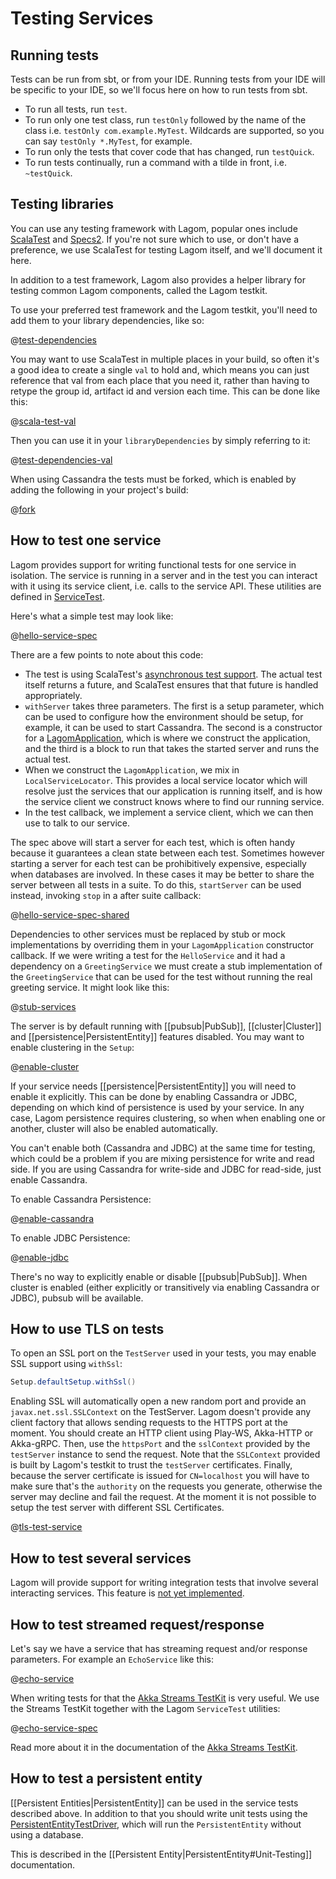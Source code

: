 # Testing Services

## Running tests

Tests can be run from sbt, or from your IDE. Running tests from your IDE will be specific to your IDE, so we'll focus here on how to run tests from sbt.

* To run all tests, run `test`.
* To run only one test class, run `testOnly` followed by the name of the class i.e. `testOnly com.example.MyTest`. Wildcards are supported, so you can say `testOnly *.MyTest`, for example.
* To run only the tests that cover code that has changed, run `testQuick`.
* To run tests continually, run a command with a tilde in front, i.e. `~testQuick`.

## Testing libraries

You can use any testing framework with Lagom, popular ones include [ScalaTest](http://www.scalatest.org/) and [Specs2](https://etorreborre.github.io/specs2/). If you're not sure which to use, or don't have a preference, we use ScalaTest for testing Lagom itself, and we'll document it here.

In addition to a test framework, Lagom also provides a helper library for testing common Lagom components, called the Lagom testkit.

To use your preferred test framework and the Lagom testkit, you'll need to add them to your library dependencies, like so:

@[test-dependencies](code/testing-services.sbt)

You may want to use ScalaTest in multiple places in your build, so often it's a good idea to create a single `val` to hold and, which means you can just reference that val from each place that you need it, rather than having to retype the group id, artifact id and version each time.  This can be done like this:

@[scala-test-val](code/testing-services.sbt)

Then you can use it in your `libraryDependencies` by simply referring to it:

@[test-dependencies-val](code/testing-services.sbt)

When using Cassandra the tests must be forked, which is enabled by adding the following in your project's build:

@[fork](code/testing-services.sbt)

## How to test one service

Lagom provides support for writing functional tests for one service in isolation. The service is running in a server and in the test you can interact with it using its service client, i.e. calls to the service API. These utilities are defined in [ServiceTest](api/com/lightbend/lagom/scaladsl/testkit/ServiceTest$.html).

Here's what a simple test may look like:

@[hello-service-spec](code/TestingServices.scala)

There are a few points to note about this code:

* The test is using ScalaTest's [asynchronous test support](http://www.scalatest.org/user_guide/async_testing). The actual test itself returns a future, and ScalaTest ensures that that future is handled appropriately.
* `withServer` takes three parameters. The first is a setup parameter, which can be used to configure how the environment should be setup, for example, it can be used to start Cassandra. The second is a constructor for a [LagomApplication](api/com/lightbend/lagom/scaladsl/server/LagomApplication.html), which is where we construct the application, and the third is a block to run that takes the started server and runs the actual test.
* When we construct the `LagomApplication`, we mix in `LocalServiceLocator`. This provides a local service locator which will resolve just the services that our application is running itself, and is how the service client we construct knows where to find our running service.
* In the test callback, we implement a service client, which we can then use to talk to our service.

The spec above will start a server for each test, which is often handy because it guarantees a clean state between each test. Sometimes however starting a server for each test can be prohibitively expensive, especially when databases are involved. In these cases it may be better to share the server between all tests in a suite. To do this, `startServer` can be used instead, invoking `stop` in a after suite callback:

@[hello-service-spec-shared](code/TestingServices.scala)

Dependencies to other services must be replaced by stub or mock implementations by overriding them in your `LagomApplication` constructor callback. If we were writing a test for the `HelloService` and it had a dependency on a `GreetingService` we must create a stub implementation of the `GreetingService` that can be used for the test without running the real greeting service. It might look like this:

@[stub-services](code/TestingServices.scala)

The server is by default running with [[pubsub|PubSub]], [[cluster|Cluster]] and [[persistence|PersistentEntity]] features disabled. You may want to enable clustering in the `Setup`:

@[enable-cluster](code/TestingServices.scala)

If your service needs [[persistence|PersistentEntity]] you will need to enable it explicitly. This can be done by enabling Cassandra or JDBC, depending on which kind of persistence is used by your service. In any case, Lagom persistence requires clustering, so when when enabling one or another, cluster will also be enabled automatically.

You can't enable both (Cassandra and JDBC) at the same time for testing, which could be a problem if you are mixing persistence for write and read side. If you are using Cassandra for write-side and JDBC for read-side, just enable Cassandra.

To enable Cassandra Persistence:

@[enable-cassandra](code/TestingServices.scala)

To enable JDBC Persistence:

@[enable-jdbc](code/TestingServices.scala)

There's no way to explicitly enable or disable [[pubsub|PubSub]]. When cluster is enabled (either explicitly or transitively via enabling Cassandra or JDBC), pubsub will be available.


## How to use TLS on tests

To open an SSL port on the `TestServer` used in your tests, you may enable SSL support using `withSsl`:

```java
Setup.defaultSetup.withSsl()
```

Enabling SSL will automatically open a new random port and provide an `javax.net.ssl.SSLContext` on the TestServer. Lagom doesn't provide any client factory that allows sending requests to the HTTPS port at the moment. You should create an HTTP client using Play-WS, Akka-HTTP or Akka-gRPC. Then, use the `httpsPort` and the `sslContext` provided by the `testServer` instance to send the request. Note that the `SSLContext` provided is built by Lagom's testkit to trust the `testServer` certificates. Finally, because the server certificate is issued for `CN=localhost` you will have to make sure that's the `authority` on the requests you generate, otherwise the server may decline and fail the request. At the moment it is not possible to setup the test server with different SSL Certificates.  


@[tls-test-service](../../../../../testkit/scaladsl/src/test/scala/com/lightbend/lagom/scaladsl/testkit/TestOverTlsSpec.scala)




## How to test several services

Lagom will provide support for writing integration tests that involve several interacting services. This feature is [not yet implemented](https://github.com/lagom/lagom/issues/38).

## How to test streamed request/response

Let's say we have a service that has streaming request and/or response parameters. For example an `EchoService` like this:

@[echo-service](code/TestingServices.scala)

When writing tests for that the [Akka Streams TestKit](https://doc.akka.io/docs/akka/2.5/stream/stream-testkit.html?language=scala#streams-testkit) is very useful. We use the Streams TestKit together with the Lagom `ServiceTest` utilities:

@[echo-service-spec](code/TestingServices.scala)

Read more about it in the documentation of the [Akka Streams TestKit](https://doc.akka.io/docs/akka/2.5/stream/stream-testkit.html?language=scala#streams-testkit).

## How to test a persistent entity

[[Persistent Entities|PersistentEntity]] can be used in the service tests described above. In addition to that you should write unit tests using the [PersistentEntityTestDriver](api/com/lightbend/lagom/scaladsl/testkit/PersistentEntityTestDriver.html), which will run the `PersistentEntity` without using a database.

This is described in the [[Persistent Entity|PersistentEntity#Unit-Testing]] documentation.
